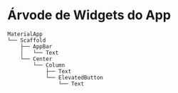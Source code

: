 # Árvode de Widgets do App

```
MaterialApp
└── Scaffold
    ├── AppBar
    │   └── Text
    └── Center
        └── Column
            ├── Text
            └── ElevatedButton
                └── Text
```